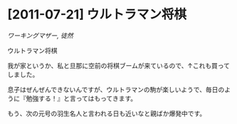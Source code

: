 # [2011-07-21] ウルトラマン将棋
_ワーキングマザー, 徒然_

ウルトラマン将棋

我が家というか、私と旦那に空前の将棋ブームが来ているので、↑これも買ってしました。

息子はぜんぜんできないんですが、ウルトラマンの駒が楽しいようで、毎日のように『勉強する！』と言ってはもってきます。

もう、次の元号の羽生名人と言われる日も近いなと親ばか爆発中です。

